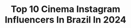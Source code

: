 ---
title: Top 10 Cinema Instagram Influencers In Brazil In 2024
description: >-
  Find top cinema Instagram influencers in Brazil in 2024. Most popular hashtags: #meme #filme #homemaranha.
platform: Instagram
hits: 731
text_top: Analyze the most popular Instagram profiles on inBeat.
text_bottom: inBeat has 731 Instagram influencers like this in Brazil for you to work with.
profiles:
  - username: "breno.aceti"
    fullname: >-
      Breno Aceti
    bio: >-
      ⚡️| Ator e Atleta 🎥| Conto histórias unindo esporte e cinema 🥇| @mithoficial 🏷️ACETI 🚀| @adaptogen.oficial 🏷️ACETI15 📩| brenoaceticomercial@gmail.com
    location: "Brazil"
    followers: 207378
    engagement: 770
    commentsToLikes: 0.052996
    id: ck5znycyape3f0i143vliyujd
    verified: false
    hashtags: "#humorfitness, #viral, #com, #humorbrasil"
  - username: "matheusjucinsky"
    fullname: >-
      Matheus Jucinsky
    bio: >-
      🎥 Conteúdo sobre Cinema e Animações ▶️ 2 milhões no Youtube - Projeto Corneta 📩 contato@projetocorneta.com 📺 Viagem no Tempo… 📘
    location: "Brazil"
    followers: 120674
    engagement: 1155
    commentsToLikes: 0.021967
    id: ck5q4u2nsq95a0i11vq1cm7s4
    verified: false
    hashtags: "#curiosidades, #vcsabia, #tudumnetflix, #dublagem"
  - username: "eolor"
    fullname: >-
      ARTH
    bio: >-
      Oi, sou o ARTH, aqui você encontra muito entretenimento 🤩 Vem comigo! 🥇 Música | Cinema | Televisão conteudoarth@gmail.com
    location: "Brazil"
    followers: 246749
    engagement: 470
    commentsToLikes: 0.029354
    id: ckap4qygr8h610i78o115mjxh
    verified: false
    hashtags: "#emalta, #anitta, #beyonce, #marifernandez"
  - username: "mayarabertolini"
    fullname: >-
      Mayara Bertolini | Atriz e influenciadora
    bio: >-
      🎭 DRT: 0058423/RJ 🧑🏻‍🎓 Formada em Rádio e tv 🎬 Filme Nada a Perder - CINEMA/NETFLIX 📍 Osasco / SP
    location: "Brazil"
    followers: 100574
    engagement: 434
    commentsToLikes: 0.014643
    id: ck8t35ytj20c10j78x94e8nu8
    verified: false
    hashtags: "#shein99, #sheinforall, #sheinpartner, #reels"
  - username: "officialmumbo"
    fullname: >-
      Oli Brotherhood
    bio: >-
      Photo’s from a Minecraft playing filmmaker. Cinematography: @oli.brotherhood ✌️❤️🌱
    location: "Brazil"
    followers: 274716
    engagement: 580
    commentsToLikes: 0.004690
    id: ckapa99glv8xj0i78uflqk8l6
    verified: false
    hashtags: "#dp, #drivetastefully, #x100, #strongisland"
  - username: "mundodeconforto"
    fullname: >-
      Mundo de Conforto | Filmes, Séries e Música
    bio: >-
      Tudo sobre o mundo de conforto do Cinema, das Séries de TV e da Cultura Pop em geral 💙 ⠀ 🔔 Notícias 📃 Listas 🍿 Indicações ☂️ e Muito Mais!
    location: "Brazil"
    followers: 725939
    engagement: 407
    commentsToLikes: 0.017812
    id: ck8t6gthndkx10j788hxdzy6s
    verified: false
    hashtags: "#publicidade, #dungeonsanddragons"
  - username: "logicanerd"
    fullname: >-
      Lógica Nerd
    bio: >-
      🥇| N1° de Pernambuco 📩|comercial@logicanerd.com 🍿|O DEMÔNIO DOS MARES 👇🏻|Hoje nos cinemas
    location: "Brazil"
    followers: 357200
    engagement: 813
    commentsToLikes: 0.015491
    id: ckaoyl2j2hxgc0i7867pxk5eb
    verified: false
    hashtags: "#marvelcomics, #milesmorales, #geek, #homemaranha"
  - username: "historianopaint"
    fullname: >-
      Leandro Marin
    bio: >-
      ☕️Humanidades - cinema - literatura - opiniões impopulares no geral 💬Comercial: historianopaint@vaideonda.com.br
    location: "Brazil"
    followers: 623026
    engagement: 371
    commentsToLikes: 0.014265
    id: ck15u9eyfm2hp0i19wgrdcv5m
    verified: false
    hashtags: "#adiaenem"
  - username: "nerdonautas"
    fullname: >-
      Nerdonautas
    bio: >-
      Nós trazemos as principais notícias da cultura pop, cinema, hq's, séries de TV, games e muito mais, com muito bom humor. Acesse nossas redes:
    location: "Brazil"
    followers: 98589
    engagement: 263
    commentsToLikes: 0.007685
    id: ck0u15nc6vykr0i19yhinf3sh
    verified: false
    hashtags: "#naughtydog, #tlou, #henry, #joel"
  - username: "pinheirocamila"
    fullname: >-
      CAMILA PINHEIRO
    bio: >-
      Bass @shileperhigh Apaixonada por rock e cinema🤘🎥 DEI UM PAU NA PORRA DO CÂNCER!👊 Idealizadora do #MexeuComAMinaErrada cpinheiro.assessoria@gmail.com
    location: "Brazil"
    followers: 295036
    engagement: 212
    commentsToLikes: 0.025786
    id: ck0ttyohh4w7u0i19o8v4znio
    verified: false
    hashtags: "#cervejablackprincess, #bebacomsabedoria, #barbie, #tbt"
---